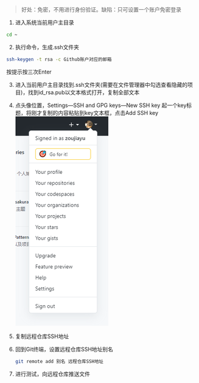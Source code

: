 >好处：免密，不用进行身份验证。缺陷：只可设置一个账户免密登录
1. 进入系统当前用户主目录
~~~bash
cd ~
~~~

2. 执行命令，生成.ssh文件夹
~~~bash
ssh-keygen -t rsa -c Github账户对应的邮箱
~~~
按提示按三次Enter

3. 进入当前用户主目录找到.ssh文件夹(需要在文件管理器中勾选查看隐藏的项目)，找到id_rsa.pub以文本格式打开，复制全部文本

4. 点头像位置，Settings—SSH and GPG keys—New SSH key
   起一个key标题，将刚才复制的内容粘贴到key文本框，点击Add SSH key
   ![image-20210507223010846](images/12.ssh免密登录/image-20210507223010846.png)
   
5. 复制远程仓库SSH地址

6. 回到Git终端，设置远程仓库SSH地址别名
   ~~~bash
   git remote add 别名 远程仓库SSH地址
   ~~~

7. 进行测试，向远程仓库推送文件